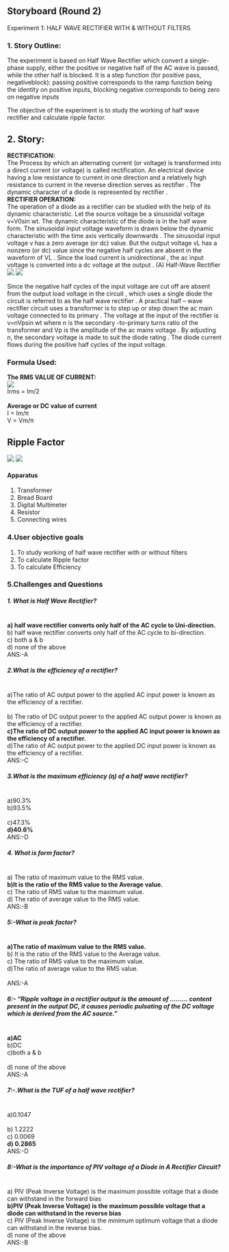 ## Storyboard (Round 2)

Experiment 1: HALF WAVE RECTIFIER WITH & WITHOUT FILTERS

### 1. Story Outline:

The experiment is based on Half Wave Rectifier  which convert a single-phase supply, either the positive or negative half of the AC wave is passed, while the other half is blocked.
It is a step function (for positive pass, negativeblock): passing positive corresponds to the ramp function being the identity on positive inputs, blocking negative corresponds to being zero on negative inputs

The objective of the experiment is to study the working of half wave rectifier and calculate ripple factor.

## 2. Story:

<b>RECTIFICATION:</b><br>
The Process by which an alternating current (or voltage) is transformed into  a direct current (or voltage) is called rectification. An electrical device having a low resistance to current in one direction and a relatively high resistance  to current in the reverse direction serves as rectifier . The dynamic character of a diode is represented by rectifier .<br> 
<b>RECTIFIER OPERATION:</b><br>
The operation of a diode as a rectifier can be studied with the help of its dynamic characteristic. Let the source voltage be a sinusoidal voltage v=V0sin wt. The dynamic characteristic of the diode is in the half wave form. The sinusoidal input voltage waveform is drawn below the dynamic characteristic with the time axis vertically downwards .
The sinusoidal input voltage v has a zero average (or dc) value. But the output voltage vL has a nonzero (or dc) value since the negative half cycles are absent in the waveform of VL . Since the load current is unidirectional , the ac input voltage is converted into  a dc voltage at the output .
(A)	Half-Wave Rectifier 
<img src="storyboard/rectifier with.jpg">
<img src="storyboard/rectifier without.jpg">

Since the negative half cycles of the input voltage are cut off are absent from the output load voltage in the circuit  , which uses a single diode the circuit is referred to as the half wave rectifier . A practical half – wave rectifier circuit  uses a transformer is to step up or step down  the ac main voltage connected to its primary . The voltage at the input of the rectifier is 
v=nVpsin wt where n is the secondary -to-primary turns ratio of the transformer and Vp is the amplitude of the ac mains voltage . By adjusting n, the secondary voltage is made to suit the diode rating . The diode current flows during the positive half cycles of the input voltage.

### Formula Used:

<b>The RMS VALUE OF CURRENT:</b><br>
<img src="storyboard/rms.png"><br>
                        Irms  =  Im/2 
<br><br>
<b>Average or DC value of current</b> <br>
  I =  Im/π<br>
  V =   Vm/π<br>
  
  ## Ripple Factor
  <img src="storyboard/rip.jpeg">
<img src="storyboard/rip1.jpeg">




#### Apparatus
1. Transformer
2. Bread Board 
3. Digital Multimeter 
4. Resistor
5. Connecting wires


### 4.User objective goals
1. To study working of half wave rectifier with or without filters
2. To calculate Ripple factor 
3. To calculate Efficiency


### 5.Challenges and Questions
##### 1.	What is Half Wave Rectifier?
<br> <b> a) half wave rectifier converts only half of the AC cycle to Uni-direction. </b> 
<br> b) half wave rectifier converts only half of the AC cycle to bi-direction.
<br> c) both a & b 
<br> d) none of the above
<br> ANS:-A

##### 2.What is the efficiency of a rectifier?	
<br> a)The ratio of AC output power to the applied AC input power is known as the efficiency of a rectifier.	
<br> b) The ratio of DC output power to the applied AC output power is known as the efficiency of a rectifier.
<br> <b> c)The ratio of DC output power to the applied AC input power is known as the efficiency of a rectifier.</b>
<br> d)The ratio of AC output power to the applied DC input power is known as the efficiency of a rectifier.
<br> ANS:-C

##### 3.What is the maximum efficiency (η) of a half wave rectifier?
<br> a)90.3% 
<br> b)93.5%	 
<br> c)47.3% 
<br> <b> d)40.6%   </b>
<br> ANS:-D

##### 4. What is form factor?
<br> a) The ratio of maximum value to the RMS value.
<br> <b> b)It is the ratio of the RMS value to the Average value.</b>
<br> c) The ratio of RMS value to the maximum value. 
<br> d) The ratio of average value to the RMS value.
<br> ANS:-B

##### 5:-What is peak factor?
<br> <b> a)The ratio of maximum value to the RMS value.</b> 
<br> b) It is the ratio of the RMS value to the Average value. 
<br> c) The ratio of RMS value to the maximum value.
<br> d)The ratio of average value to the RMS value.  
<br> ANS:-A

##### 6:- “Ripple voltage in a rectifier output is the amount of ……… content present in the output DC, it causes periodic pulsating of the DC voltage which is derived from the AC source.”
<br> <b> a)AC </b>
<br> b)DC
<br> c)both a & b  
<br> d) none of the above
<br> ANS:-A
 
##### 7:-.What is the TUF of a half wave rectifier?
<br> a)0.1047  
<br> b) 1.2222
<br> c)  0.0069
<br>  <b> d) 0.2865 </b>
<br> ANS:-D

##### 8:-What is the importance of PIV voltage of a Diode in A Rectifier Circuit? 
<br> a) PIV (Peak Inverse Voltage) is the maximum possible voltage that a diode can withstand in the forward bias
<br> <b> b)PIV (Peak Inverse Voltage) is the maximum possible voltage that a diode can withstand in the reverse bias </b>
<br> c) PIV (Peak Inverse Voltage) is the minimum optimum voltage that a diode can withstand in the reverse bias.
<br> d) none of the above
<br> ANS:-B






















